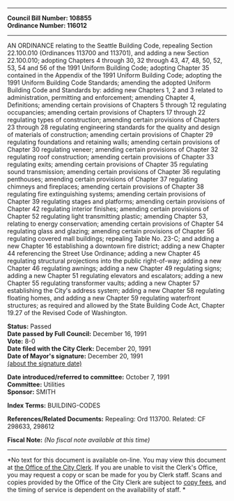 * * * * *  
  
**Council Bill Number: [](#h0)[](#h2)108855**   
**Ordinance Number: 116012**  
  
* * * * *  
  
AN ORDINANCE relating to the Seattle Building Code, repealing Section 22.100.010 (Ordinances 113700 and 113701), and adding a new Section 22.100.010; adopting Chapters 4 through 30, 32 through 43, 47, 48, 50, 52, 53, 54 and 56 of the 1991 Uniform Building Code; adopting Chapter 35 contained in the Appendix of the 1991 Uniform Building Code; adopting the 1991 Uniform Building Code Standards; amending the adopted Uniform Building Code and Standards by: adding new Chapters 1, 2 and 3 related to administration, permitting and enforcement; amending Chapter 4, Definitions; amending certain provisions of Chapters 5 through 12 regulating occupancies; amending certain provisions of Chapters 17 through 22 regulating types of construction; amending certain provisions of Chapters 23 through 28 regulating engineering standards for the quality and design of materials of construction; amending certain provisions of Chapter 29 regulating foundations and retaining walls; amending certain provisions of Chapter 30 regulating veneer; amending certain provisions of Chapter 32 regulating roof construction; amending certain provisions of Chapter 33 regulating exits; amending certain provisions of Chapter 35 regulating sound transmission; amending certain provisions of Chapter 36 regulating penthouses; amending certain provisions of Chapter 37 regulating chimneys and fireplaces; amending certain provisions of Chapter 38 regulating fire extinguishing systems; amending certain provisions of Chapter 39 regulating stages and platforms; amending certain provisions of Chapter 42 regulating interior finishes; amending certain provisions of Chapter 52 regulating light transmitting plastic; amending Chapter 53, relating to energy conservation; amending certain provisions of Chapter 54 regulating glass and glazing; amending certain provisions of Chapter 56 regulating covered mall buildings; repealing Table No. 23-C; and adding a new Chapter 16 establishing a downtown fire district; adding a new Chapter 44 referencing the Street Use Ordinance; adding a new Chapter 45 regulating structural projections into the public right-of-way; adding a new Chapter 46 regulating awnings; adding a new Chapter 49 regulating signs; adding a new Chapter 51 regulating elevators and escalators; adding a new Chapter 55 regulating transformer vaults; adding a new Chapter 57 establishing the City's address system; adding a new Chapter 58 regulating floating homes, and adding a new Chapter 59 regulating waterfront structures; as required and allowed by the State Building Code Act, Chapter 19.27 of the Revised Code of Washington.  
  
**Status:** Passed   
**Date passed by Full Council:** December 16, 1991   
**Vote:** 8-0   
**Date filed with the City Clerk:** December 20, 1991   
**Date of Mayor's signature:** December 20, 1991   
[(about the signature date)](/~public/approvaldate.htm)   
  
  
**Date introduced/referred to committee:** October 7, 1991   
**Committee:** Utilities   
**Sponsor:** SMITH   
  
**Index Terms:** BUILDING-CODES  
  
**References/Related Documents:** Repealing: Ord 113700. Related: CF 298633, 298612  
  
**Fiscal Note:** *(No fiscal note available at this time)*  
  
* * * * *  
  
*No text for this document is available on-line. You may view this document at [the Office of the City Clerk](http://www.seattle.gov/leg/clerk/contactUs.htm). If you are unable to visit the Clerk's Office, you may request a copy or scan be made for you by Clerk staff. Scans and copies provided by the Office of the City Clerk are subject to [copy fees](http://clerk.seattle.gov/~public/clerkfees.htm), and the timing of service is dependent on the availability of staff. *  
  
  
